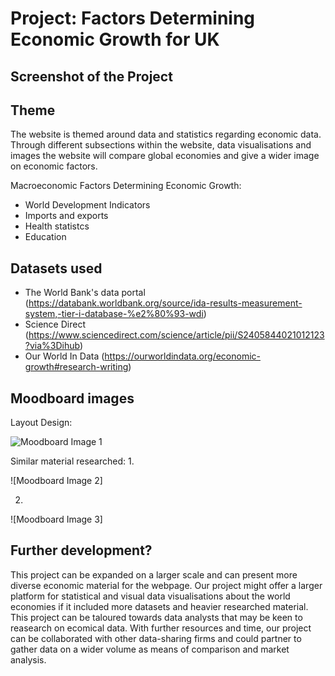 # Project: Factors Determining ​Economic Growth for UK 

## Screenshot of the Project


## Theme
The website is themed around data and statistics regarding economic data. Through different subsections within the website, data visualisations and images the website will compare global economies and give a wider image on economic factors.
 
Macroeconomic Factors Determining ​Economic Growth:
- World Development Indicators
- Imports and exports
- Health statistcs
- Education

## Datasets used

- The World Bank's data portal (https://databank.worldbank.org/source/ida-results-measurement-system,-tier-i-database-%e2%80%93-wdi)
- Science Direct (https://www.sciencedirect.com/science/article/pii/S2405844021012123?via%3Dihub)
- Our World In Data (https://ourworldindata.org/economic-growth#research-writing)

## Moodboard images
Layout Design:

![Moodboard Image 1](https://github.com/panosleontsinis/MA2806-Economic-Growth-2411209-2403156-2401374/blob/main/draft.PNG?raw=true)

Similar material researched:
1.

![Moodboard Image 2]

2.

![Moodboard Image 3]

## Further development?
This project can be expanded on a larger scale and can present more diverse economic material for the webpage. Our project might offer a larger platform for statistical and visual data visualisations about the world economies if it included more datasets and heavier researched material. This project can be taloured towards data analysts that may be keen to reasearch on ecomical data. With further resources and time, our project can be collaborated with other data-sharing firms and could partner to gather data on a wider volume as means of comparison and market analysis.
